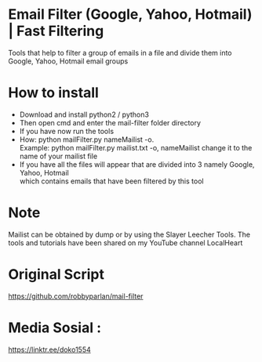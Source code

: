 # Email Filter (Google, Yahoo, Hotmail) | Fast Filtering
Tools that help to filter a group of emails in a file and divide them into Google, Yahoo, Hotmail email groups

# How to install
- Download and install python2 / python3
- Then open cmd and enter the mail-filter folder directory
- If you have now run the tools
- How: python mailFilter.py nameMailist -o. 
  <br> Example: python mailFilter.py mailist.txt -o, nameMailist change it to the name of your mailist file
- If you have all the files will appear that are divided into 3 namely Google, Yahoo, Hotmail
  <br>which contains emails that have been filtered by this tool
  
# Note
Mailist can be obtained by dump or by using the Slayer Leecher Tools. The tools and tutorials have been shared on my YouTube channel LocalHeart

# Original Script
https://github.com/robbyparlan/mail-filter

# Media Sosial :
https://linktr.ee/doko1554
